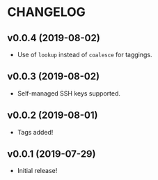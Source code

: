 # CHANGELOG

## v0.0.4 (2019-08-02)

*   Use of `lookup` instead of `coalesce` for taggings.

## v0.0.3 (2019-08-02)

*   Self-managed SSH keys supported.

## v0.0.2 (2019-08-01)

*   Tags added!

## v0.0.1 (2019-07-29)

*   Initial release!
